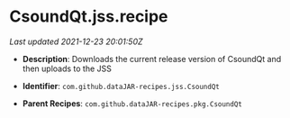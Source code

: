 # CsoundQt.jss.recipe

_Last updated 2021-12-23 20:01:50Z_

- **Description**: Downloads the current release version of CsoundQt and then uploads to the JSS

- **Identifier**: `com.github.dataJAR-recipes.jss.CsoundQt`

- **Parent Recipes**: `com.github.dataJAR-recipes.pkg.CsoundQt`
